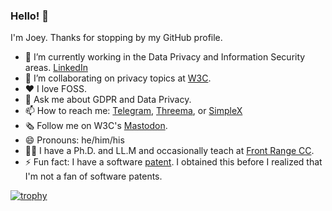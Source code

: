 ### Hello! 👋

I'm Joey. Thanks for stopping by my GitHub profile.

- 🔭 I’m currently working in the Data Privacy and Information Security areas. [LinkedIn](https://www.linkedin.com/in/rinchen/)
- 🤝 I’m collaborating on privacy topics at [W3C](https://github.com/w3c).
- ♥ I love FOSS.
- 💬 Ask me about GDPR and Data Privacy.
- 📫 How to reach me: [Telegram](https://telegram.me/joey911), [Threema](https://threema.id/T5R278PZ), or [SimpleX](https://simplex.chat/contact#/?v=1-2&smp=smp%3A%2F%2F0YuTwO05YJWS8rkjn9eLJDjQhFKvIYd8d4xG8X1blIU%3D%40smp8.simplex.im%2F8YBl-dJkReISy9T6DXQSkRWJL8-CpG9O%23MCowBQYDK2VuAyEA_GHk0Xl0gcyg8phO5nR0Fxff6lBjKY4Z1ruanzpKHEc%3D)
- 🗞 Follow me on W3C's [Mastodon](https://w3c.social/@jjs).
- 😄 Pronouns: he/him/his
- 👨‍🏫 I have a Ph.D. and LL.M and occasionally teach at [Front Range CC](https://frontrange.edu/).
- ⚡ Fun fact: I have a software [patent](https://www.lens.org/lens/patent/016-687-789-035-475/frontpage). I obtained this before I realized that I'm not a fan of software patents.

[![trophy](https://github-profile-trophy.vercel.app/?username=rinchen&theme=onedark)](https://github.com/ryo-ma/github-profile-trophy)
